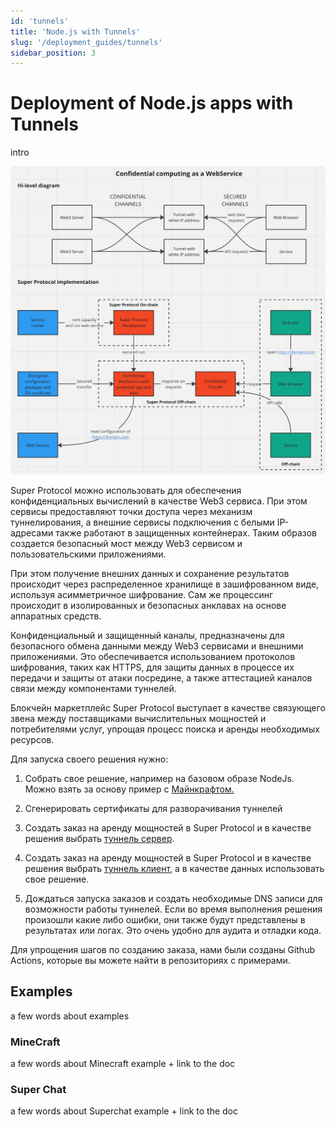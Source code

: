 ```yaml
---
id: 'tunnels'
title: 'Node.js with Tunnels'
slug: '/deployment_guides/tunnels'
sidebar_position: 3
---
```


# Deployment of Node.js apps with Tunnels

intro

![img.png](img.png)

Super Protocol можно использовать для обеспечения конфиденциальных вычислений в качестве Web3 сервиса. При этом сервисы предоставляют точки доступа через механизм туннелирования, а внешние сервисы подключения с белыми IP-адресами также работают в защищенных контейнерах. Таким образов создается безопасный мост между Web3 сервисом и пользовательскими приложениями.

При этом получение внешних данных и сохранение результатов происходит через распределенное хранилище в зашифрованном виде, используя асимметричное шифрование. Сам же процессинг происходит в изолированных и безопасных анклавах на основе аппаратных средств.

Конфиденциальный и защищенный каналы, предназначены для безопасного обмена данными между Web3 сервисами и внешними приложениями. Это обеспечивается использованием протоколов шифрования, таких как HTTPS, для защиты данных в процессе их передачи и защиты от атаки посредине, а также аттестацией каналов связи между компонентами туннелей.

Блокчейн маркетплейс Super Protocol выступает в качестве связующего звена между поставщиками вычислительных мощностей и потребителями услуг, упрощая процесс поиска и аренды необходимых ресурсов.

Для запуска своего решения нужно:

1.  Собрать свое решение, например на базовом образе NodeJs. Можно взять за основу пример с [Майнкрафтом.](/developers/deployment_guides/tunnels/minecraft)
2.  Сгенерировать сертификаты для разворачивания туннелей
3.  Создать заказ на аренду мощностей в Super Protocol и в качестве решения выбрать [туннель сервер](/developers/deployment_guides/tunnels/manual_run#prepare-and-run-tunnel-server-solution).

4.  Создать заказ на аренду мощностей в Super Protocol и в качестве решения выбрать [туннель клиент](/developers/deployment_guides/tunnels/manual_run#prepare-and-run-tunnel-client-solution), а в качестве данных использовать свое решение.
5.  Дождаться запуска заказов и создать необходимые DNS записи для возможности работы туннелей. Если во время выполнения решения произошли какие либо ошибки, они также будут представлены в результатах или логах. Это очень удобно для аудита и отладки кода.

Для упрощения шагов по созданию заказа, нами были созданы Github Actions, которые вы можете найти в репозиториях с примерами.

## Examples

a few words about examples

### MineCraft

a few words about Minecraft example + link to the doc

### Super Chat

a few words about Superchat example + link to the doc
